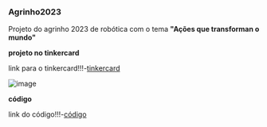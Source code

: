 ### Agrinho2023 
Projeto do agrinho 2023 de robótica com o tema **"Ações que transforman o mundo"**

**projeto no tinkercard**

link para o tinkercard!!!-[tinkercard](https://www.tinkercad.com/things/iFSOVTiuGKb)

![image](https://github.com/carloslarente/Agrinho2023/assets/132113637/742ce8d7-c56c-48d8-bf5e-8c90e67b5733)


**código**

link do código!!!-[código](https://github.com/carloslarente/Agrinho2023/blob/main/C%C3%B3digo)
